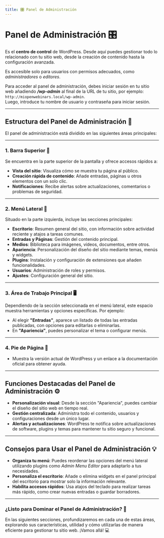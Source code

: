 ```yaml
---
title: 🎛️ Panel de Administración
---
```



# Panel de Administración 🎛️

Es el **centro de control** de WordPress. Desde aquí puedes gestionar todo lo relacionado con tu sitio web, desde la creación de contenido hasta la configuración avanzada. 

Es accesible solo para usuarios con permisos adecuados, como *administradores* o *editores*.

Para acceder al panel de administración, debes iniciar sesión en tu sitio web añadiendo ***/wp-admin*** al final de la URL de tu sitio, por ejemplo:  
`http://miopenwebinars.local/wp-admin`.  
Luego, introduce tu nombre de usuario y contraseña para iniciar sesión.

---

## Estructura del Panel de Administración 🧩

El panel de administración está dividido en las siguientes áreas principales:

---

### 1. **Barra Superior** 🚀

Se encuentra en la parte superior de la pantalla y ofrece accesos rápidos a:

- **Vista del sitio**: Visualiza cómo se muestra tu página al público.
- **Creación rápida de contenido**: Añade entradas, páginas u otros elementos con un solo clic.
- **Notificaciones**: Recibe alertas sobre actualizaciones, comentarios o problemas de seguridad.

---

### 2. **Menú Lateral** 📂

Situado en la parte izquierda, incluye las secciones principales:

- **Escritorio**: Resumen general del sitio, con información sobre actividad reciente y atajos a tareas comunes.
- **Entradas y Páginas**: Gestión del contenido principal.
- **Medios**: Biblioteca para imágenes, vídeos, documentos, entre otros.
- **Apariencia**: Personalización del diseño del sitio mediante temas, menús y widgets.
- **Plugins**: Instalación y configuración de extensiones que añaden funcionalidades.
- **Usuarios**: Administración de roles y permisos.
- **Ajustes**: Configuración general del sitio.

---

### 3. **Área de Trabajo Principal** 🖥️

Dependiendo de la sección seleccionada en el menú lateral, este espacio muestra herramientas y opciones específicas. Por ejemplo:

- Al elegir **"Entradas"**, aparece un listado de todas las entradas publicadas, con opciones para editarlas o eliminarlas.
- En **"Apariencia"**, puedes personalizar el tema o configurar menús.

---

### 4. **Pie de Página** 📝

- Muestra la versión actual de WordPress y un enlace a la documentación oficial para obtener ayuda.

---

## Funciones Destacadas del Panel de Administración ⚙️

- **Personalización visual**: Desde la sección "Apariencia", puedes cambiar el diseño del sitio web en tiempo real.
- **Gestión centralizada**: Administra todo el contenido, usuarios y configuraciones desde un único lugar.
- **Alertas y actualizaciones**: WordPress te notifica sobre actualizaciones de software, plugins y temas para mantener tu sitio seguro y funcional.

---

## Consejos para Usar el Panel de Administración 💡

- **Organiza tu menú**: Puedes reordenar las opciones del menú lateral utilizando plugins como *Admin Menu Editor* para adaptarlo a tus necesidades.
- **Personaliza el escritorio**: Añade o elimina widgets en el panel principal del escritorio para mostrar solo la información relevante.
- **Habilita accesos rápidos**: Usa atajos del teclado para realizar tareas más rápido, como crear nuevas entradas o guardar borradores.

---

### ¿Listo para Dominar el Panel de Administración? 🚀

En las siguientes secciones, profundizaremos en cada una de estas áreas, explorando sus características, utilidad y cómo utilizarlas de manera eficiente para gestionar tu sitio web. ¡Vamos allá! 💻